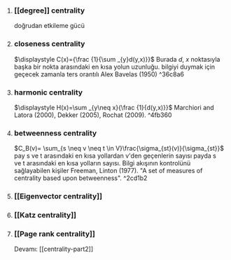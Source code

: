 1. ### [[degree]] centrality
	doğrudan etkileme gücü
2. ### closeness centrality
	$\displaystyle C(x)={\frac {1}{\sum _{y}d(y,x)}}$
	Burada $d$, $x$ noktasıyla başka bir nokta arasındaki en kısa yolun uzunluğu.
	bilgiyi duymak için geçecek zamanla ters orantılı
	 Alex Bavelas (1950) 	  ^36c8a6
3. ### harmonic centrality 
	$\displaystyle H(x)=\sum _{y\neq x}{\frac {1}{d(y,x)}}$
	Marchiori and Latora (2000), Dekker (2005), Rochat (2009). ^4fb360
4. ### betweenness centrality
	$C_B(v)= \sum_{s \neq v \neq t \in V}\frac{\sigma_{st}(v)}{\sigma_{st}}$
	pay s ve t arasındaki en kısa yollardan v'den geçenlerin sayısı
	payda s ve t arasındaki en kısa yolların sayısı.
	Bilgi akışının kontrolünü sağlayabilen kişiler
	Freeman, Linton (1977). "A set of measures of centrality based upon betweenness". ^2cd1b2
5. ### [[Eigenvector centrality]]
6. ### [[Katz centrality]]
7. ### [[Page rank centrality]]
	
	Devamı: [[centrality-part2]]